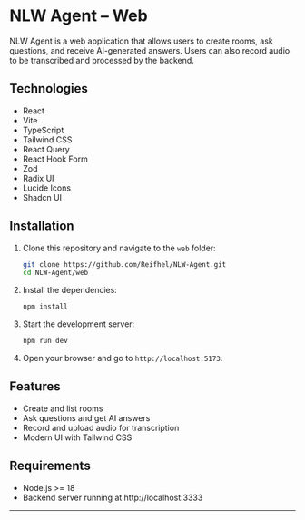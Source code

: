 # NLW Agent – Web

NLW Agent is a web application that allows users to create rooms, ask questions, and receive AI-generated answers. Users can also record audio to be transcribed and processed by the backend.

## Technologies

- React
- Vite
- TypeScript
- Tailwind CSS
- React Query
- React Hook Form
- Zod
- Radix UI
- Lucide Icons
- Shadcn UI

## Installation

1. Clone this repository and navigate to the `web` folder:

   ```bash
   git clone https://github.com/Reifhel/NLW-Agent.git
   cd NLW-Agent/web
   ```

2. Install the dependencies:

   ```bash
   npm install
   ```

3. Start the development server:

   ```bash
   npm run dev
   ```

4. Open your browser and go to `http://localhost:5173`.

## Features

- Create and list rooms
- Ask questions and get AI answers
- Record and upload audio for transcription
- Modern UI with Tailwind CSS

## Requirements

- Node.js >= 18
- Backend server running at http://localhost:3333

---
